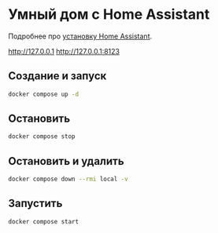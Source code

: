 # Умный дом с Home Assistant

Подробнее про [установку Home Assistant](https://www.home-assistant.io/installation/linux/#survey_section).

http://127.0.0.1
http://127.0.0.1:8123

## Создание и запуск

```sh
docker compose up -d
```

## Остановить

```sh
docker compose stop
```


## Остановить и удалить

```sh
docker compose down --rmi local -v
```

## Запустить

```sh
docker compose start
```
